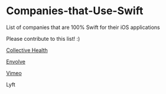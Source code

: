 # Companies-that-Use-Swift
List of companies that are 100% Swift for their iOS applications

Please contribute to this list! :)

[Collective Health](https://collectivehealth.com)

[Envolve](https://www.envolvehealth.com)

[Vimeo](http://thenextweb.com/apps/2016/03/03/vimeo-for-ios-has-been-totally-redesigned-and-rebuilt-using-swift/)

Lyft
